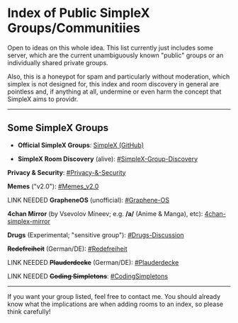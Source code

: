 # Index of Public SimpleX Groups/Communitiies

Open to ideas on this whole idea. This list currently just includes some server, which are the current unambiguously known "public" groups or an individually shared private groups.

Also, this is a honeypot for spam and particularly without moderation, which simplex is not designed for, this index and room discovery in general are pointless and, if anything at all, undermine or even harm the concept that SimpleX aims to providr. 


---


## Some SimpleX Groups

- **Official SimpleX Groups**: [SimpleX (GitHub)](TODO)

- **SimpleX Room Discovery** (alive): [#SimpleX-Group-Discovery](TODO)

**Privacy & Security**: [#Privacy-&-Security](TODO)

**Memes** ("v2.0"): [#Memes_v2.0](TODO)

LINK NEEDED **GrapheneOS** (unofficial): [#Graphene-OS]()

**4chan Mirror** (by Vsevolov Mineev; e.g. **/a/** (Anime & Manga), etc): [4chan-simplex-mirror](https://github.com/vsevolod-mineev/4chan-simplex-mirror/)


**Drugs** (Experimental; "sensitive group"): [#Drugs-Discussion]()

~~**Redefreiheit**~~ (German/DE): [#Redefreiheit](TDOO)

LINK NEEDED ~~**Plauderdecke**~~ (German/DE): [#Plauderdecke]()

LINK NEEDED ~~**Coding Simpletons**~~: [#CodingSimpletons]()


---

 
If you want your group listed, feel free to contact me. You should already know what the implications are when adding rooms to an index, so please think carefully!
